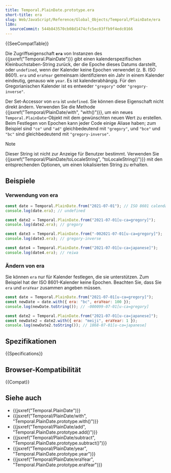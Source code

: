 ```yaml
---
title: Temporal.PlainDate.prototype.era
short-title: era
slug: Web/JavaScript/Reference/Global_Objects/Temporal/PlainDate/era
l10n:
  sourceCommit: 544b843570cb08d1474cfc5ec03ffb9f4edc0166
---
```


{{SeeCompatTable}}

Die Zugriffseigenschaft **`era`** von Instanzen des {{jsxref("Temporal.PlainDate")}} gibt einen kalenderspezifischen Kleinbuchstaben-String zurück, der die Epoche dieses Datums darstellt, oder `undefined`, wenn der Kalender keine Epochen verwendet (z. B. ISO 8601). `era` und `eraYear` gemeinsam identifizieren ein Jahr in einem Kalender eindeutig, genauso wie `year`. Es ist kalenderabhängig. Für den Gregorianischen Kalender ist es entweder `"gregory"` oder `"gregory-inverse"`.

Der Set-Accessor von `era` ist `undefined`. Sie können diese Eigenschaft nicht direkt ändern. Verwenden Sie die Methode {{jsxref("Temporal/PlainDate/with", "with()")}}, um ein neues `Temporal.PlainDate`-Objekt mit dem gewünschten neuen Wert zu erstellen. Beim Festlegen von Epochen kann jeder Code einige Aliase haben; zum Beispiel sind `"ce"` und `"ad"` gleichbedeutend mit `"gregory"`, und `"bce"` und `"bc"` sind gleichbedeutend mit `"gregory-inverse"`.

> [!NOTE]
> Dieser String ist nicht zur Anzeige für Benutzer bestimmt. Verwenden Sie {{jsxref("Temporal/PlainDate/toLocaleString", "toLocaleString()")}} mit den entsprechenden Optionen, um einen lokalisierten String zu erhalten.

## Beispiele

### Verwendung von era

```js
const date = Temporal.PlainDate.from("2021-07-01"); // ISO 8601 calendar
console.log(date.era); // undefined

const date2 = Temporal.PlainDate.from("2021-07-01[u-ca=gregory]");
console.log(date2.era); // gregory

const date3 = Temporal.PlainDate.from("-002021-07-01[u-ca=gregory]");
console.log(date3.era); // gregory-inverse

const date4 = Temporal.PlainDate.from("2021-07-01[u-ca=japanese]");
console.log(date4.era); // reiwa
```

### Ändern von era

Sie können `era` nur für Kalender festlegen, die sie unterstützen. Zum Beispiel hat der ISO 8601-Kalender keine Epochen. Beachten Sie, dass Sie `era` und `eraYear` zusammen angeben müssen.

```js
const date = Temporal.PlainDate.from("2021-07-01[u-ca=gregory]");
const newDate = date.with({ era: "bc", eraYear: 100 });
console.log(newDate.toString()); // -000099-07-01[u-ca=gregory]

const date2 = Temporal.PlainDate.from("2021-07-01[u-ca=japanese]");
const newDate2 = date2.with({ era: "meiji", eraYear: 1 });
console.log(newDate2.toString()); // 1868-07-01[u-ca=japanese]
```

## Spezifikationen

{{Specifications}}

## Browser-Kompatibilität

{{Compat}}

## Siehe auch

- {{jsxref("Temporal.PlainDate")}}
- {{jsxref("Temporal/PlainDate/with", "Temporal.PlainDate.prototype.with()")}}
- {{jsxref("Temporal/PlainDate/add", "Temporal.PlainDate.prototype.add()")}}
- {{jsxref("Temporal/PlainDate/subtract", "Temporal.PlainDate.prototype.subtract()")}}
- {{jsxref("Temporal/PlainDate/year", "Temporal.PlainDate.prototype.year")}}
- {{jsxref("Temporal/PlainDate/eraYear", "Temporal.PlainDate.prototype.eraYear")}}
